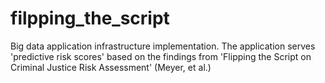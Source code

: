 # filpping_the_script
Big data application infrastructure implementation. The application serves 'predictive risk scores' based on the findings from 'Flipping the Script on Criminal Justice Risk Assessment' (Meyer, et al.)
